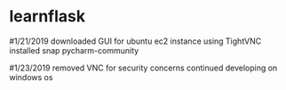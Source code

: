# learnflask

#1/21/2019
downloaded GUI for ubuntu ec2 instance
using TightVNC
installed snap pycharm-community

#1/23/2019
removed VNC for security concerns
continued developing on windows os
